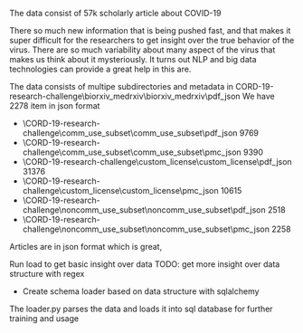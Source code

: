 The data consist of 57k scholarly article about COVID-19

There so much new information that is being pushed fast, and that makes it super difficult for the researchers to get insight over the true behavior of the virus. There are so much variability about many aspect of the virus that makes us think about it mysteriously. It turns out NLP and big data technologies can provide a great help in this are.

The data consists of multipe subdirectories and metadata
in CORD-19-research-challenge\biorxiv_medrxiv\biorxiv_medrxiv\pdf_json
We have 2278 item in json format

* \CORD-19-research-challenge\comm_use_subset\comm_use_subset\pdf_json 9769
* \CORD-19-research-challenge\comm_use_subset\comm_use_subset\pmc_json 9390
* \CORD-19-research-challenge\custom_license\custom_license\pdf_json 31376
* \CORD-19-research-challenge\custom_license\custom_license\pmc_json 10615
* \CORD-19-research-challenge\noncomm_use_subset\noncomm_use_subset\pdf_json 2518
* \CORD-19-research-challenge\noncomm_use_subset\noncomm_use_subset\pmc_json 2258


Articles are in json format which is great, 

Run load to get basic insight over data
TODO: get more insight over data structure with regex
* Create schema loader based on data structure with sqlalchemy



The loader.py parses the data and loads it into sql database for further training and usage
